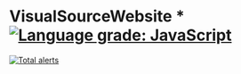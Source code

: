 # VisualSourceWebsite * [![Language grade: JavaScript](https://img.shields.io/lgtm/grade/javascript/g/BoomIsHere/VisualSourceWebsite.svg?logo=lgtm&logoWidth=18)](https://lgtm.com/projects/g/BoomIsHere/VisualSourceWebsite/context:javascript)
 [![Total alerts](https://img.shields.io/lgtm/alerts/g/BoomIsHere/VisualSourceWebsite.svg?logo=lgtm&logoWidth=18)](https://lgtm.com/projects/g/BoomIsHere/VisualSourceWebsite/alerts/)
